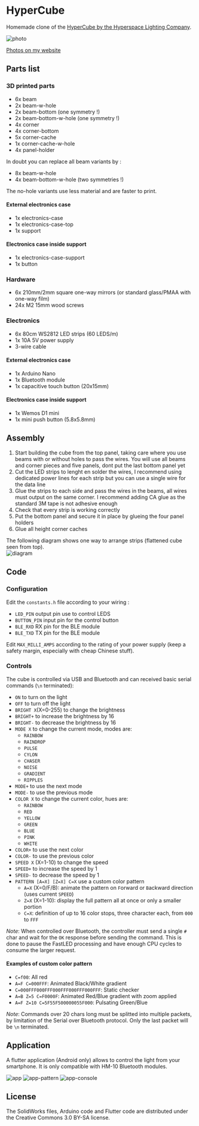 # HyperCube

Homemade clone of the [HyperCube by the Hyperspace Lighting Company](https://www.hyperspacelight.com/the-hypercube).

![photo](Images/photo.jpg)

[Photos on my website](https://galerie.strangeplanet.fr/index.php?/category/199)

## Parts list

### 3D printed parts

- 6x beam
- 2x beam-w-hole
- 2x beam-bottom (one symmetry !)
- 2x beam-bottom-w-hole (one symmetry !)
- 4x corner
- 4x corner-bottom
- 5x corner-cache
- 1x corner-cache-w-hole
- 4x panel-holder

In doubt you can replace all beam variants by :
- 8x beam-w-hole
- 4x beam-bottom-w-hole (two symmetries !)

The no-hole variants use less material and are faster to print.

#### External electronics case

- 1x electronics-case
- 1x electronics-case-top
- 1x support

#### Electronics case inside support

- 1x electronics-case-support
- 1x button


### Hardware

- 6x 210mm/2mm square one-way mirrors (or standard glass/PMAA with one-way film)
- 24x M2 15mm wood screws


### Electronics

- 6x 80cm WS2812 LED strips (60 LEDS/m)
- 1x 10A 5V power supply
- 3-wire cable

#### External electronics case

- 1x Arduino Nano
- 1x Bluetooth module
- 1x capacitive touch button (20x15mm)

#### Electronics case inside support

- 1x Wemos D1 mini
- 1x mini push button (5.8x5.8mm)


## Assembly

1. Start building the cube from the top panel, taking care where you use beams with or without holes to pass the wires. You will use all beams and corner pieces and five panels, dont put the last bottom panel yet
2. Cut the LED strips to lenght en solder the wires, I recommend using dedicated power lines for each strip but you can use a single wire for the data line
3. Glue the strips to each side and pass the wires in the beams, all wires must output on the same corner. I recommend adding CA glue as the standard 3M tape is not adhesive enough
4. Check that every strip is working correctly
5. Put the bottom panel and secure it in place by glueing the four panel holders
6. Glue all height corner caches

The following diagram shows one way to arrange strips (flattened cube seen from top).  
![diagram](Images/diagram.png)


## Code

### Configuration

Edit the `constants.h` file according to your wiring :

- `LED_PIN` output pin use to control LEDS
- `BUTTON_PIN` input pin for the control button
- `BLE_RXD` RX pin for the BLE module
- `BLE_TXD` TX pin for the BLE module

Edit `MAX_MILLI_AMPS` according to the rating of your power supply (keep a safety margin, especially with cheap Chinese stuff).

### Controls

The cube is controlled via USB and Bluetooth and can received basic serial commands (`\n` terminated):

- `ON` to turn on the light
- `OFF` to turn off the light
- `BRIGHT X`(X=0-255) to change the brightness
- `BRIGHT+` to increase the brightness by 16
- `BRIGHT-` to decrease the brightness by 16
- `MODE X` to change the current mode, modes are:
	- `RAINBOW`
	- `RAINDROP`
	- `PULSE`
	- `CYLON`
	- `CHASER`
	- `NOISE`
	- `GRADIENT`
	- `RIPPLES`
- `MODE+` to use the next mode
- `MODE-` to use the previous mode
- `COLOR X` to change the current color, hues are:
	- `RAINBOW`
	- `RED`
	- `YELLOW`
	- `GREEN`
	- `BLUE`
	- `PINK`
	- `WHITE`
- `COLOR+` to use the next color
- `COLOR-` to use the previous color
- `SPEED X` (X=1-10) to change the speed
- `SPEED+` to increase the speed by 1
- `SPEED-` to decrease the speed by 1
- `PATTERN [A=X] [Z=X] C=X` use a custom color pattern
	- `A=X` (X=0/F/B): animate the pattern on `F`orward or `B`ackward direction (uses current `SPEED`)
	- `Z=X` (X=1-10): display the full pattern all at once or only a smaller portion
	- `C=X`: definition of up to 16 color stops, three character each, from `000` to `FFF`
	
*Note*: When controlled over Bluetooth, the controller must send a single `#` char and wait for the `OK` response before sending the command.
This is done to pause the FastLED processing and have enough CPU cycles to consume the larger request.

#### Examples of custom color pattern

- `C=f00`: All red
- `A=F C=000FFF`: Animated Black/White gradient
- `C=000FFF000FFF000FFF000FFF000FFF`: Static checker
- `A=B Z=5 C=F0000F`: Animated Red/Blue gradient with zoom applied
- `A=F Z=10 C=5F55F500000055F000`: Pulsating Green/Blue

*Note*: Commands over 20 chars long must be splitted into multiple packets, by limitation of the Serial over Bluetooth protocol.
Only the last packet will be `\n` terminated.

## Application

A flutter application (Android only) allows to control the light from your smartphone. It is only compatible with HM-10 Bluetooth modules.

![app](Images/app.png) ![app-pattern](Images/app-pattern.png) ![app-console](Images/app-console.png)


## License

The SolidWorks files, Arduino code and Flutter code are distributed under the Creative Commons 3.0 BY-SA license.
